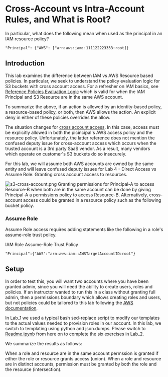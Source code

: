 # Cross-Account vs Intra-Account Rules, and What is Root?

In particular, what does the following mean when used as the principal in an IAM resource policy?

```
"Principal": {"AWS": ["arn:aws:iam::111122223333:root]}
```

## Introduction
This lab examines the difference between IAM vs AWS Resource based policies. In particular, we seek to understand the
policy evaluation logic for S3 buckets with cross account access. For a refresher on IAM basics, see
[Reference Policies Evaluation Logic](https://docs.aws.amazon.com/IAM/latest/UserGuide/reference_policies_evaluation-logic.html)
which is valid for when the IAM Principal and S3 Resource are in the same AWS account. 

To summarize the above, if an action is allowed by an identity-based policy, a resource-based policy, or both, then 
AWS allows the action. An explicit deny in either of these policies overrides the allow.

The situation changes for [cross account access](https://aws.amazon.com/premiumsupport/knowledge-center/cross-account-access-s3/). 
In this case, access must be explicitly allowed in both
the picincipal's AWS access policy and the resource policy. Unfortunately, the latter reference does not
mention the confused deputy issue for cross-account access which occurs when the trusted account is a
3rd party SaaS vendor. As a result, many vendors which operate on customer's S3 buckets do so insecurely.

For this lab, we will assume both AWS accounts are owned by the same entity and will leave confused deputy 
issues for Lab 4 - Direct Access vs Assume Role: Granting cross account access to resources.

![s3-cross-account.png](s3-cross-account.png)
Granting permissions for Principal-A to access Resource-B when both are in the same account can be done by giving Principal-A
a permissions policy to access Resource-B. Alternatively, cross-account access could be granted in a resource policy 
such as the following bucket policy.


### Assume Role
Assume Role access requires adding statements 
like the following in a role's assume-role trust policy.

IAM Role Assume-Role Trust Policy
```
"Principal":{"AWS":"arn:aws:iam::AWSTargetAccountID:root"}
```

## Setup
In order to test this, you will want two accounts where you have been granted admin, since you will need the ability
to create users, roles and policies. If an instructor wanted to run this in a class without granting full admin, then
a permissions boundary which allows creating roles and users, but not policies could be tailored to this lab following
the [AWS documentation](https://docs.aws.amazon.com/IAM/latest/UserGuide/access_policies_boundaries.html).

In Lab_1 we used a typical bash sed-replace script to modify our templates
to the actual values needed to provision roles in our account. In this lab,
we switch to templating using python and json.dumps. Please switch
to [Readme.ipynb](Readme.ipynb) from here on to complete the six exercises in Lab_2.

We summarize the results as follows:

When a role and resource are in the same account permssion is granted if
either the role or resource grants access (union).
When a role and resource are in distinct accounts, permission must be
granted by both the role and the resource (intersection).